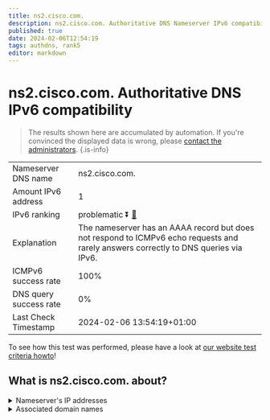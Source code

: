 ```yaml
---
title: ns2.cisco.com.
description: ns2.cisco.com. Authoritative DNS Nameserver IPv6 compatibility
published: true
date: 2024-02-06T12:54:19
tags: authdns, rank5
editor: markdown
---
```


# ns2.cisco.com. Authoritative DNS IPv6 compatibility

> The results shown here are accumulated by automation. If you're convinced the displayed data is wrong, please [contact the administrators](/howto/chat). 
{.is-info}




|   |   |
| - | - |
| Nameserver DNS name | ns2.cisco.com.
| Amount IPv6 address | 1
| IPv6 ranking | problematic :arrow_double_down: [🔗](/howto/ranking) |
| Explanation | The nameserver has an AAAA record but does not respond to ICMPv6 echo requests and rarely answers correctly to DNS queries via IPv6. |
| ICMPv6 success rate | 100%|
| DNS query success rate | 0% |
| Last Check Timestamp | 2024-02-06 13:54:19+01:00 |

To see how this test was performed, please have a look at [our website test criteria howto](/howto/testcriteria/authdns)!


## What is ns2.cisco.com. about?




<details>
<summary>Nameserver's IP addresses</summary>

2001:420:2041:5000::a

</details>



<details>
<summary>Associated domain names</summary>

www.cisco.com

</details>
